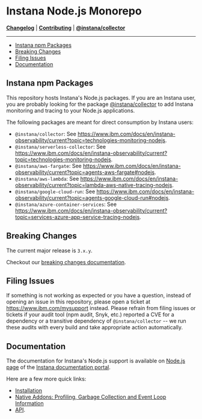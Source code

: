 # Instana Node.js Monorepo

**[Changelog](CHANGELOG.md)** |
**[Contributing](CONTRIBUTING.md)** |
**[@instana/collector](packages/collector/README.md)**

---


<!-- START doctoc generated TOC please keep comment here to allow auto update -->
<!-- DON'T EDIT THIS SECTION, INSTEAD RE-RUN doctoc TO UPDATE -->

- [Instana npm Packages](#instana-npm-packages)
- [Breaking Changes](#breaking-changes)
- [Filing Issues](#filing-issues)
- [Documentation](#documentation)

<!-- END doctoc generated TOC please keep comment here to allow auto update -->

## Instana npm Packages

This repository hosts Instana's Node.js packages. If you are an Instana user, you are probably looking for the package [@instana/collector](packages/collector/README.md) to add Instana monitoring and tracing to your Node.js applications.

The following packages are meant for direct consumption by Instana users:

* `@instana/collector`: See <https://www.ibm.com/docs/en/instana-observability/current?topic=technologies-monitoring-nodejs>.
* `@instana/serverless-collector`: See <https://www.ibm.com/docs/en/instana-observability/current?topic=technologies-monitoring-nodejs>.
* `@instana/aws-fargate`: See <https://www.ibm.com/docs/en/instana-observability/current?topic=agents-aws-fargate#nodejs>.
* `@instana/aws-lambda`: See <https://www.ibm.com/docs/en/instana-observability/current?topic=lambda-aws-native-tracing-nodejs>.
* `@instana/google-cloud-run`: See <https://www.ibm.com/docs/en/instana-observability/current?topic=agents-google-cloud-run#nodejs>.
* `@instana/azure-container-services`: See <https://www.ibm.com/docs/en/instana-observability/current?topic=services-azure-app-service-tracing-nodejs>.

## Breaking Changes

The current major release is `3.x.y`.

Checkout our [breaking changes documentation](https://www.ibm.com/docs/en/obi/current?topic=technologies-monitoring-nodejs#breaking-changes).

## Filing Issues

If something is not working as expected or you have a question, instead of opening an issue in this repository, please open a ticket at <https://www.ibm.com/mysupport> instead. Please refrain from filing issues or tickets if your audit tool (npm audit, Snyk, etc.) reported a CVE for a dependency or a transitive dependency of `@instana/collector` -- we run these audits with every build and take appropriate action automatically.

## Documentation

The documentation for Instana's Node.js support is available on [Node.js page](https://www.ibm.com/docs/en/instana-observability/current?topic=technologies-monitoring-nodejs) of the [Instana documentation portal](https://www.ibm.com/docs/en/instana-observability/current).

Here are a few more quick links:

* [Installation](https://www.ibm.com/docs/en/instana-observability/current?topic=nodejs-collector-installation)
* [Native Addons: Profiling, Garbage Collection and Event Loop Information](https://www.ibm.com/docs/en/instana-observability/current?topic=nodejs-collector-installation#native-add-ons)
* [API](https://www.ibm.com/docs/en/instana-observability/current?topic=nodejs-instana-api).
